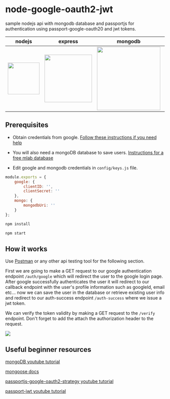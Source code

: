 # node-google-oauth2-jwt
sample nodejs api with mongodb database and passportjs for authentication using passport-google-oauth20 and jwt tokens.

nodejs | express | mongodb | passport | jwt | oauth2 | googleAuth 
:-------------------------:|:-------------------------:|:-------------------------:|:-------------------------:|:-------------------------:|:-------------------------:|:-------------------------:
<img align='center' src="https://nodejs.org/static/images/logos/nodejs-new-pantone-black.png" width=100>  |  <img align='center' src="https://i.cloudup.com/zfY6lL7eFa-3000x3000.png" width=150> | <img align='center' src="https://webassets.mongodb.com/_com_assets/cms/mongodb-logo-rgb-j6w271g1xn.jpg" width=200> | <img align='center' src="https://cdn.glitch.com/project-avatar/0d184ee3-fd8d-4b94-acf4-b4e686e57375.png" width=100> | <img align='center' src="https://cdn-images-1.medium.com/max/788/1*0G_7Ab6ZzUMEe-RDJnGjKQ.png" width=150> | <img align='center' src="https://cdn.auth0.com/website/assets/pages/homepage/img/std_cert/oauth2-360e300bd3.svg" width=100> | <img align='left' src="https://m.indoorfinders.com/img/btn_google_signin.png" width=150>


## Prerequisites

* Obtain credentials from google. [Follow these instructions if you need help](https://youtu.be/9x66l93iEW0?t=1m4s)

* You will also need a mongoDB database to save users. [Instructions for a free mlab database ](https://youtu.be/ySFXduSdpxs)

* Edit google and mongodb credentials in ```config/keys.js``` file.

```javascript
module.exports = {
    google: {
        clientID: '',
        clientSecret: ''
    },
    mongo: {
        mongodbUri: ''
    }
};
```

```javascript 
npm install
```
```javascript 
npm start
```


## How it works

Use [Postman](https://www.getpostman.com/) or any other api testing tool for the following section. 

First we are going to make a GET request to our google authentication endpoint ```/auth/google``` which will redirect the user to the google login page. After google successfully authenticates the user it will redirect to our callback endpoint with the user's profile information such as googleId, email etc... now we can save the user in the database or retrieve existing user info and redirect to our auth-success endpoint ```/auth-success``` where we issue a jwt token.

We can verify the token validity by making a GET request to the ```/verify``` endpoint. Don't forget to add the attach the authorization header to the request.

![](https://github.com/gasparrobi/node-google-oauth2-jwt/blob/master/postman.png?raw=true)


## Useful beginner resources


[mongoDB youtube tutorial](https://youtu.be/pWbMrx5rVBE)

[mongoose docs](http://mongoosejs.com/docs/)

[passportjs-google-oauth2-strategy youtube tutorial](https://www.youtube.com/watch?v=sakQbeRjgwg&list=PL4cUxeGkcC9jdm7QX143aMLAqyM-jTZ2x)

[passport-jwt youtube tutorial](https://youtu.be/7nafaH9SddU)
